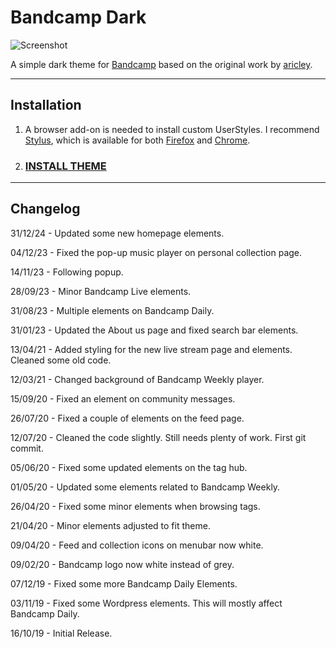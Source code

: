 # Bandcamp Dark

![Screenshot](Screenshot1.png)

A simple dark theme for [Bandcamp](https://bandcamp.com) based on the original work by [aricley](https://userstyles.org/styles/150014/bandcamp-dark-theme-17-10).

---

## Installation

  1. A browser add-on is needed to install custom UserStyles.
  I recommend [Stylus](https://github.com/openstyles/stylus), which is available for both [Firefox](https://addons.mozilla.org/en-US/firefox/addon/styl-us/) and [Chrome](https://chrome.google.com/webstore/detail/stylus/clngdbkpkpeebahjckkjfobafhncgmne?hl).

  2. ### [INSTALL THEME](https://raw.githubusercontent.com/jasuthemes/userstyles/master/BandcampDark/BandcampDark.user.css)
  
---

## Changelog

31/12/24 - Updated some new homepage elements.

04/12/23 - Fixed the pop-up music player on personal collection page.

14/11/23 - Following popup.

28/09/23 - Minor Bandcamp Live elements.

31/08/23 - Multiple elements on Bandcamp Daily.

31/01/23 - Updated the About us page and fixed search bar elements.

13/04/21 - Added styling for the new live stream page and elements. Cleaned some old code.

12/03/21 - Changed background of Bandcamp Weekly player.

15/09/20 - Fixed an element on community messages.

26/07/20 - Fixed a couple of elements on the feed page.

12/07/20 - Cleaned the code slightly. Still needs plenty of work. First git commit.

05/06/20 - Fixed some updated elements on the tag hub.

01/05/20 - Updated some elements related to Bandcamp Weekly.

26/04/20 - Fixed some minor elements when browsing tags.

21/04/20 - Minor elements adjusted to fit theme.

09/04/20 - Feed and collection icons on menubar now white.

09/02/20 - Bandcamp logo now white instead of grey.

07/12/19 - Fixed some more Bandcamp Daily Elements.

03/11/19 - Fixed some Wordpress elements. This will mostly affect Bandcamp Daily.

16/10/19 - Initial Release.
